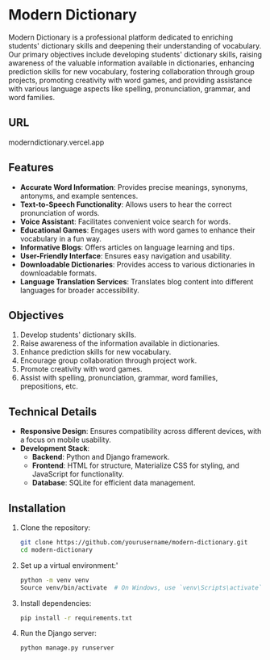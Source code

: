 # Modern Dictionary

Modern Dictionary is a professional platform dedicated to enriching students' dictionary skills and deepening their understanding of vocabulary. Our primary objectives include developing students' dictionary skills, raising awareness of the valuable information available in dictionaries, enhancing prediction skills for new vocabulary, fostering collaboration through group projects, promoting creativity with word games, and providing assistance with various language aspects like spelling, pronunciation, grammar, and word families.

## URL
moderndictionary.vercel.app

## Features

- **Accurate Word Information**: Provides precise meanings, synonyms, antonyms, and example sentences.
- **Text-to-Speech Functionality**: Allows users to hear the correct pronunciation of words.
- **Voice Assistant**: Facilitates convenient voice search for words.
- **Educational Games**: Engages users with word games to enhance their vocabulary in a fun way.
- **Informative Blogs**: Offers articles on language learning and tips.
- **User-Friendly Interface**: Ensures easy navigation and usability.
- **Downloadable Dictionaries**: Provides access to various dictionaries in downloadable formats.
- **Language Translation Services**: Translates blog content into different languages for broader accessibility.

## Objectives

1. Develop students' dictionary skills.
2. Raise awareness of the information available in dictionaries.
3. Enhance prediction skills for new vocabulary.
4. Encourage group collaboration through project work.
5. Promote creativity with word games.
6. Assist with spelling, pronunciation, grammar, word families, prepositions, etc.

## Technical Details

- **Responsive Design**: Ensures compatibility across different devices, with a focus on mobile usability.
- **Development Stack**:
  - **Backend**: Python and Django framework.
  - **Frontend**: HTML for structure, Materialize CSS for styling, and JavaScript for functionality.
  - **Database**: SQLite for efficient data management.



## Installation

1. Clone the repository:
   ```bash
   git clone https://github.com/yourusername/modern-dictionary.git
   cd modern-dictionary
   ```
   
2. Set up a virtual environment:'
   ```bash
   python -m venv venv
   Source venv/bin/activate  # On Windows, use `venv\Scripts\activate`
   ```
   
3. Install dependencies:
    ```bash
   pip install -r requirements.txt
   ```

4. Run the Django server:
   ```bash
   python manage.py runserver
   ```

